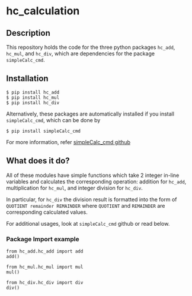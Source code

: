 # hc_calculation

## Description

This repository holds the code for the three python packages `hc_add`, `hc_mul`, and `hc_div`, which are dependencies for the package `simpleCalc_cmd`. 

## Installation

```
$ pip install hc_add
$ pip install hc_mul
$ pip install hc_div
```

Alternatively, these packages are automatically installed if you install `simpleCalc_cmd`, which can be done by
```
$ pip install simpleCalc_cmd
```
For more information, refer [simpleCalc_cmd github](https://github.com/hamsunwoo/simpleCalc_cmd)

## What does it do?
All of these modules have simple functions which take 2 integer in-line variables and calculates the corresponding operation: addition for `hc_add`, multiplication for `hc_mul`, and integer division for `hc_div`.

In particular, for `hc_div` the division result is formatted into the form of `QUOTIENT remainder REMAINDER` where `QUOTIENT` and `REMAINDER` are corresponding calculated values.

For additional usages, look at `simpleCalc_cmd` github or read below.

### Package Import example

```
from hc_add.hc_add import add
add()
```
```
from hc_mul.hc_mul import mul
mul()
```
```
from hc_div.hc_div import div
div()
```


